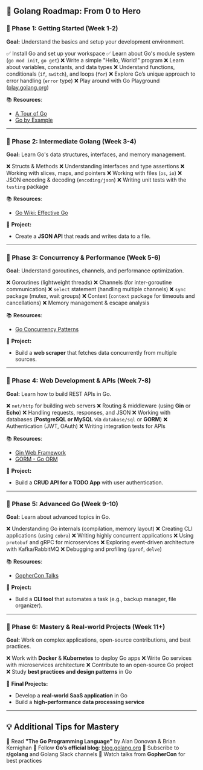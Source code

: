 ## **🚀 Golang Roadmap: From 0 to Hero**

### **📌 Phase 1: Getting Started (Week 1-2)**
**Goal:** Understand the basics and setup your development environment.

✅ Install Go and set up your workspace
✅ Learn about Go's module system (`go mod init`, `go get`)
❌ Write a simple "Hello, World!" program
❌ Learn about variables, constants, and data types
❌ Understand functions, conditionals (`if`, `switch`), and loops (`for`)
❌ Explore Go’s unique approach to error handling (`error` type)
❌ Play around with Go Playground ([play.golang.org](https://play.golang.org))

📚 **Resources**:
- [A Tour of Go](https://tour.golang.org)
- [Go by Example](https://gobyexample.com/)

---

### **📌 Phase 2: Intermediate Golang (Week 3-4)**
**Goal:** Learn Go's data structures, interfaces, and memory management.

❌ Structs & Methods
❌ Understanding interfaces and type assertions
❌ Working with slices, maps, and pointers
❌ Working with files (`os`, `io`)
❌ JSON encoding & decoding (`encoding/json`)
❌ Writing unit tests with the `testing` package

📚 **Resources**:
- [Go Wiki: Effective Go](https://golang.org/doc/effective_go.html)

🚀 **Project:**
- Create a **JSON API** that reads and writes data to a file.

---

### **📌 Phase 3: Concurrency & Performance (Week 5-6)**
**Goal:** Understand goroutines, channels, and performance optimization.

❌ Goroutines (lightweight threads)
❌ Channels (for inter-goroutine communication)
❌ `select` statement (handling multiple channels)
❌ `sync` package (mutex, wait groups)
❌ Context (`context` package for timeouts and cancellations)
❌ Memory management & escape analysis

📚 **Resources**:
- [Go Concurrency Patterns](https://blog.golang.org/concurrency-patterns-timing-out-and)

🚀 **Project:**
- Build a **web scraper** that fetches data concurrently from multiple sources.

---

### **📌 Phase 4: Web Development & APIs (Week 7-8)**
**Goal:** Learn how to build REST APIs in Go.

❌ `net/http` for building web servers
❌ Routing & middleware (using **Gin** or **Echo**)
❌ Handling requests, responses, and JSON
❌ Working with databases (**PostgreSQL or MySQL** via `database/sql` or **GORM**)
❌ Authentication (JWT, OAuth)
❌ Writing integration tests for APIs

📚 **Resources**:
- [Gin Web Framework](https://github.com/gin-gonic/gin)
- [GORM - Go ORM](https://gorm.io/)

🚀 **Project:**
- Build a **CRUD API for a TODO App** with user authentication.

---

### **📌 Phase 5: Advanced Go (Week 9-10)**
**Goal:** Learn about advanced topics in Go.

❌ Understanding Go internals (compilation, memory layout)
❌ Creating CLI applications (using `cobra`)
❌ Writing highly concurrent applications
❌ Using `protobuf` and gRPC for microservices
❌ Exploring event-driven architecture with Kafka/RabbitMQ
❌ Debugging and profiling (`pprof`, `delve`)

📚 **Resources**:
- [GopherCon Talks](https://www.youtube.com/c/GopherCon)

🚀 **Project:**
- Build a **CLI tool** that automates a task (e.g., backup manager, file organizer).

---

### **📌 Phase 6: Mastery & Real-world Projects (Week 11+)**
**Goal:** Work on complex applications, open-source contributions, and best practices.

❌ Work with **Docker** & **Kubernetes** to deploy Go apps
❌ Write Go services with microservices architecture
❌ Contribute to an open-source Go project
❌ Study **best practices and design patterns** in Go

🚀 **Final Projects:**
- Develop a **real-world SaaS application** in Go
- Build a **high-performance data processing service**

---

## **💡 Additional Tips for Mastery**
📌 Read **"The Go Programming Language"** by Alan Donovan & Brian Kernighan
📌 Follow **Go’s official blog**: [blog.golang.org](https://blog.golang.org)
📌 Subscribe to **r/golang** and Golang Slack channels
📌 Watch talks from **GopherCon** for best practices
